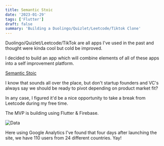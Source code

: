 ```yaml
---
title: Semantic Stoic
date: '2023-01-29'
tags: ['Flutter']
draft: false
summary: 'Building a Duolingo/Quizlet/Leetcode/Tiktok Clone'
---
```


Duolingo/Quizlet/Leetcode/TikTok are all apps I've used in the past and thought
were kinda cool but cold be improved.

I decided to build an app which will combine elements of all of these apps
into a self improvement platform.

[Semantic Stoic](https://semantic-stoic.web.app/#/)

I know that sounds all over the place, but don't startup founders and VC's always
say we should be ready to pivot depending on product market fit?

In any case, I figured it'd be a nice opportunity to take a break from Leetcode during
my free time.

The MVP is building using Flutter & Firebase.

![Data](https://s3.gifyu.com/images/ss-data.gif)

Here using Google Analytics I've found that four days after launching the site,
we have 110 users from 24 different countries. Yay!
